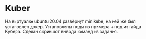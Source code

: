 # Kuber
На виртуалке ubuntu 20.04 развёрнут minikube, на ней же был установлен докер. 
Установлены поды из примера + под из гайда Кубера. 
Сделан скриншот вывода команд из задания.
